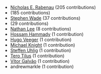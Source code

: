 * [Nicholas E. Rabenau](https://github.com/nerab) (205 contributions)
* [](https://github.com/apps/dependabot-preview) (185 contributions)
* [Stephen Wade](https://github.com/stephenwade) (37 contributions)
* [](https://github.com/apps/dependabot) (29 contributions)
* [Nathan Lee](https://github.com/X0nic) (8 contributions)
* [Hossam Hammady](https://github.com/hammady) (1 contribution)
* [Hugo Veeger](https://github.com/dkhgh) (1 contribution)
* [Michael Knight](https://github.com/miknight) (1 contribution)
* [Steffen Uhlig](https://github.com/suhlig) (1 contribution)
* [Tero Tilus](https://github.com/terotil) (1 contribution)
* [Vítor Galvão](https://github.com/vitorgalvao) (1 contribution)
* andrewmarkle (1 contribution)